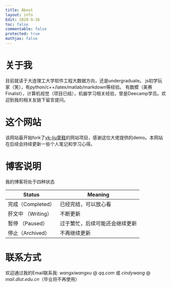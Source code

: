 ```yaml
---
title: About
layout: info
Edit: 2020-9-16
toc: false
commentable: false
protected: true
mathjax: false
---
```


# 关于我
目前就读于大连理工大学软件工程大数据方向，还是undergraduate。
js初学玩家（笑），有python/c++/latex/matlab/markdown等经验。
有数模（美赛Finalist），计算机视觉（项目已结），机器学习相关经验，曾是Deecamp学员。欢迎到我的相关友链下留言提问。


# 这个网站
该网站最开始fork了[yk-liu童鞋](https://github.com/yk-liu/yk-liu.github.io)的网站项目，感谢这位大佬提供的demo。本网站在后续会持续更新一些个人笔记和学习心得。

# 博客说明

我的博客将处于四种状态

| Status    | Meaning                                                      |
| --------- | ------------------------------------------------------------ |
| 完成（Completed） | 已经完结，可以放心看 |
| 肝文中 （Writing）  | 不断更新                         |
| 暂停  （Paused） | 过于繁忙，后续可能还会继续更新 |
|  停止（Archived） | 不再继续更新 |

# 联系方式

欢迎通过我的Email联系我: $wangxiwangxu$ @ $qq.com$ 或 $cindywang$ @ $mail.dlut.edu.cn$（毕业将不再使用）

